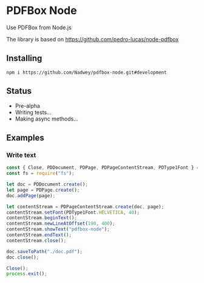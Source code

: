 # PDFBox Node

Use PDFBox from Node.js

The library is based on https://github.com/pedro-lucas/node-pdfbox

## Installing

```
npm i https://github.com/Nadwey/pdfbox-node.git#development
```

## Status

- Pre-alpha
- Writing tests...
- Making async methods...

## Examples

### Write text

```js
const { Close, PDDocument, PDPage, PDPageContentStream, PDType1Font } = require("@nadwey/pdfbox-node");
const fs = require("fs");

let doc = PDDocument.create();
let page = PDPage.create();
doc.addPage(page);

let contentStream = PDPageContentStream.create(doc, page);
contentStream.setFont(PDType1Font.HELVETICA, 40);
contentStream.beginText();
contentStream.newLineAtOffset(190, 400);
contentStream.showText("pdfbox-node");
contentStream.endText();
contentStream.close();

doc.saveToPath("./doc.pdf");
doc.close();

Close();
process.exit();
```
